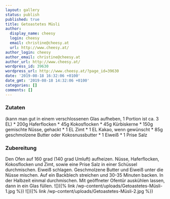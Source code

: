 ```yaml
---
layout: gallery
status: publish
published: true
title: Getoastetes Müsli
author:
  display_name: cheesy
  login: cheesy
  email: christine@cheesy.at
  url: http://www.cheesy.at/
author_login: cheesy
author_email: christine@cheesy.at
author_url: http://www.cheesy.at/
wordpress_id: 39630
wordpress_url: http://www.cheesy.at/?page_id=39630
date: '2019-08-18 16:32:06 +0100'
date_gmt: '2019-08-18 14:32:06 +0100'
categories: []
comments: []
---
```

### Zutaten
(kann man gut in einem verschlossenen Glas aufheben, 1 Portion ist ca. 3 EL)
\* 200g Haferflocken
\* 45g Kokosflocken
\* 45g Kürbiskerne
\* 150g gemischte Nüsse, gehackt
\* 1 EL Zimt
\* 1 EL Kakao, wenn gewünscht
\* 85g geschmolzene Butter oder Kokosnussbutter
\* 1 Eiweiß
\* 1 Prise Salz
### Zubereitung
Den Ofen auf 160 grad (140 grad Umluft) aufheizen. Nüsse, Haferflocken, Kokosflocken und Zimt, sowie eine Prise Salz in einer Schüssel durchmischen. Eiweiß schlagen. Geschmolzene Butter und Eiweiß unter die Nüsse mischen. Auf ein Backblech streichen und 30-35 Minuten backen. In der Halbzeit einmal durchmischen. Mit geöffneter Ofentür auskühlen lassen, dann in ein Glas füllen.
![]({% link /wp-content/uploads/Getoastetes-Müsli-1.jpg %})
![]({% link /wp-content/uploads/Getoastetes-Müsli-2.jpg %})
